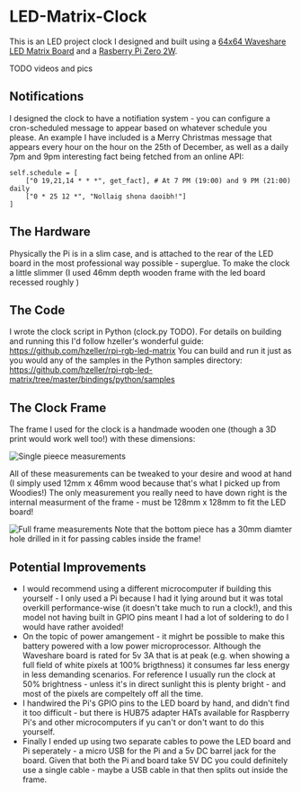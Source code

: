 # LED-Matrix-Clock
This is an LED project clock I designed and built using a [64x64 Waveshare LED Matrix Board](https://www.waveshare.com/wiki/RGB-Matrix-P2-64x64) and a [Rasberry Pi Zero 2W](https://www.raspberrypi.com/products/raspberry-pi-zero-2-w/).

TODO videos and pics

## Notifications

I designed the clock to have a notifiation system - you can configure a cron-scheduled message to appear based on whatever schedule you please. An example I have included is a Merry Christmas message that appears every hour on the hour on the 25th of December, as well as a daily 7pm and 9pm interesting fact being fetched from an online API:

```
self.schedule = [
    ["0 19,21,14 * * *", get_fact], # At 7 PM (19:00) and 9 PM (21:00) daily
    ["0 * 25 12 *", "Nollaig shona daoibh!"]
]
```

## The Hardware

Physically the Pi is in a slim case, and is attached to the rear of the LED board in the most professional way possible - superglue. To make the clock a little slimmer (I used 46mm depth wooden frame with the led board recessed roughly )


## The Code

I wrote the clock script in Python (clock.py TODO). For details on building and running this I'd follow hzeller's wonderful guide: 
https://github.com/hzeller/rpi-rgb-led-matrix
You can build and run it just as you would any of the samples in the Python samples directory: https://github.com/hzeller/rpi-rgb-led-matrix/tree/master/bindings/python/samples 

## The Clock Frame

The frame I used for the clock is a handmade wooden one (though a 3D print would work well too!) with these dimensions:

![Single pieece measurements](https://github.com/user-attachments/assets/7c90024d-37b1-48ec-9fd2-56598d344bb5)

All of these measurements can be tweaked to your desire and wood at hand (I simply used 12mm x 46mm wood because that's what I picked up from Woodies!)
The only measurement you really need to have down right is the internal measurment of the frame - must be 128mm x 128mm to fit the LED board!

![Full frame measurements](https://github.com/user-attachments/assets/1a2238c4-b12b-450b-a9a1-b11a8034c7db)
Note that the bottom piece has a 30mm diamter hole drilled in it for passing cables inside the frame!

## Potential Improvements

* I would recommend using a different microcomputer if building this yourself - I only used a Pi because I had it lying around but it was total overkill performance-wise (it doesn't take much to run a clock!), and this model not having built in GPIO pins meant I had a lot of soldering to do I would have rather avoided!
* On the topic of power amangement - it mighrt be possible to make this battery powered with a low power microprocessor. Although the Waveshare board is rated for 5v 3A that is at peak (e.g. when showing a full field of white pixels at 100% brigthness) it consumes far less energy in less demanding scenarios. For reference I usually run the clock at 50% brightness - unless it's in direct sunlight this is plenty bright - and most of the pixels are compeltely off all the time.
* I handwired the Pi's GPIO pins to the LED board by hand, and didn't find it too difficult - but there is HUB75 adapter HATs available for Raspberry Pi's and other microcomputers if yu can't or don't want to do this yourself.
* Finally I ended up using two separate cables to powe the LED board and Pi seperately - a micro USB for the Pi and a 5v DC barrel jack for the board. Given that both the Pi and board take 5V DC you could definitely use a single cable - maybe a USB cable in that then splits out inside the frame.
